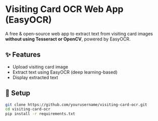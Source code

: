 # Visiting Card OCR Web App (EasyOCR)

A free & open-source web app to extract text from visiting card images **without using Tesseract or OpenCV**, powered by EasyOCR.

## ✨ Features
- Upload visiting card image
- Extract text using EasyOCR (deep learning-based)
- Display extracted text

## 🚀 Setup

```bash
git clone https://github.com/yourusername/visiting-card-ocr.git
cd visiting-card-ocr
pip install -r requirements.txt